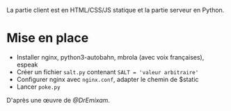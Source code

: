 La partie client est en HTML/CSS/JS statique et la partie serveur en Python.

# Mise en place

* Installer nginx, python3-autobahn, mbrola (avec voix françaises), espeak
* Créer un fichier `salt.py` contenant `SALT = 'valeur arbitraire'`
* Configurer nginx avec `nginx.conf`, adapter le chemin de $static
* Lancer `poke.py`

D'après une œuvre de *@DrEmixam*.
